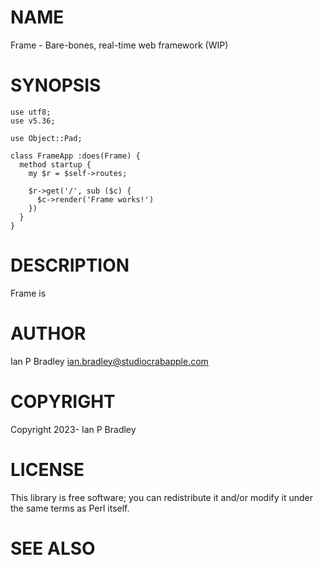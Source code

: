 # NAME

Frame - Bare-bones, real-time web framework (WIP)

# SYNOPSIS

    use utf8;
    use v5.36;

    use Object::Pad;

    class FrameApp :does(Frame) {
      method startup {
        my $r = $self->routes;

        $r->get('/', sub ($c) {
          $c->render('Frame works!')
        })
      }
    }

# DESCRIPTION

Frame is

# AUTHOR

Ian P Bradley <ian.bradley@studiocrabapple.com>

# COPYRIGHT

Copyright 2023- Ian P Bradley

# LICENSE

This library is free software; you can redistribute it and/or modify
it under the same terms as Perl itself.

# SEE ALSO

